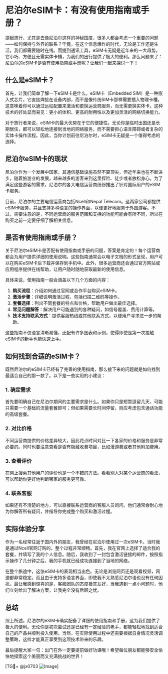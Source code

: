 # 尼泊尔eSIM卡：有没有使用指南或手册？

提起旅行，尤其是去像尼泊尔这样的神秘国度，很多人都会考虑一个重要的问题——如何保持与外界的联系？毕竟，在这个信息爆炸的时代，无论是工作还是生活，我们都需要随时在线。而提到通讯工具，eSIM卡无疑是近年来的一大趋势。它小巧、方便且无需实体卡槽，为我们的出行提供了极大的便利。那么问题来了：尼泊尔的eSIM卡是否有使用指南或手册呢？让我们一起来探讨一下！

## 什么是eSIM卡？

首先，让我们简单了解一下eSIM卡是什么。eSIM卡（Embedded SIM）是一种嵌入式芯片，它直接焊接在设备内部，而不是像传统SIM卡那样需要插入物理卡槽。这意味着你可以通过远程配置来激活和更换运营商服务，而无需更换实体卡。这种技术的好处显而易见：更小的体积、更高的耐用性以及更加灵活的网络切换能力。

对于旅行者来说，eSIM卡的最大优势在于它的便捷性。无论你是临时出国还是长期居住，都可以轻松地连接到当地的网络服务，而不需要担心语言障碍或者复杂的实体卡操作流程。因此，当你计划前往尼泊尔时，eSIM卡无疑是一个值得考虑的选择。

## 尼泊尔eSIM卡的现状

尼泊尔作为一个发展中国家，其通信基础设施虽然不算顶尖，但近年来也在不断进步。随着旅游业的发展，越来越多的游客来到这里探险、徒步或者放松身心。为了满足这些游客的需求，尼泊尔的各大电信运营商纷纷推出了针对国际用户的eSIM卡服务。

目前，尼泊尔的主要电信运营商包括Ncell和Nepal Telecom。这两家公司都提供eSIM卡服务，并且支持多种语言的操作界面，以便更好地服务于外国游客。不过，需要注意的是，不同运营商的服务范围和支持的功能可能会有所不同，所以在购买之前一定要仔细了解相关信息。

## 是否有使用指南或手册？

关于尼泊尔eSIM卡是否配有使用指南或手册的问题，答案是肯定的！每个运营商都会为用户提供详细的使用说明。这些指南通常会以电子文档的形式呈现，用户可以在购买eSIM卡后下载并保存到手机中。此外，很多运营商还会通过官方网站或应用程序提供在线帮助，让用户随时随地获取最新的使用信息。

具体来说，使用指南一般会涵盖以下几个方面的内容：

1. **购买流程**：介绍如何通过官网或合作平台购买eSIM卡。
2. **激活步骤**：详细说明激活过程，包括扫描二维码等操作。
3. **套餐选择**：列出不同套餐的特点和价格，帮助用户做出最佳选择。
4. **常见问题解答**：解决用户可能遇到的各种疑问，如信号覆盖、费用计算等。
5. **技术支持联系方式**：提供客服热线或其他联系方式，以便用户寻求进一步的帮助。

这些指南不仅语言清晰易懂，还配有许多图表和示例，使得即使是第一次接触eSIM卡的新手也能快速上手。

## 如何找到合适的eSIM卡？

既然尼泊尔的eSIM卡已经有了完善的使用指南，那么接下来的问题就是如何找到最适合自己的那一款了。以下是一些实用的小建议：

### 1. 确定需求
首先要明确自己在尼泊尔期间的主要需求是什么。如果你只是短暂逗留几天，可能只需要一个基础的流量套餐即可；但如果需要长时间停留，则应考虑包含通话功能的高级套餐。

### 2. 对比价格
不同运营商提供的价格差异较大，因此花点时间对比一下各家的价格和服务是非常必要的。同时也要注意查看是否有隐藏收费项目，比如漫游费或者其他附加费用。

### 3. 查看评价
在网上搜索其他用户的评价也是一个不错的方法。看看别人对某个运营商的看法，可以帮助你更好地判断哪家的服务更可靠。

### 4. 联系客服
如果还有不清楚的地方，可以直接联系运营商的客服人员询问。他们通常会耐心地为你解答所有疑问，并指导你完成整个购买和激活过程。

## 实际体验分享

作为一名经常往返于国内外的朋友，我曾经在尼泊尔使用过一次eSIM卡。当时我是通过Ncell官网订购的，整个过程非常顺畅。首先，我在官网上选择了适合我的套餐，并填写了我的个人信息。随后，我收到了一封包含激活链接的邮件，按照指示操作了几分钟之后，我的手机就已经成功连接到了当地的网络。

在整个旅途中，这张eSIM卡的表现相当出色。无论是浏览网页还是观看视频，网速都非常稳定。而且由于支持多语言界面，即使我不太熟悉尼泊尔语也没有任何困扰。最让我感到惊喜的是，客服团队的态度极其友好，当我遇到一点小问题时，他们立刻给出了解决方案，让我完全没有后顾之忧。

## 总结

综上所述，尼泊尔的eSIM卡确实配备了详细的使用指南和手册，这为我们提供了极大的便利。无论你是初次尝试还是已经有一定经验的老手，都能轻松地找到适合自己的产品并顺利投入使用。当然，在实际使用过程中还需要根据自身情况灵活调整策略，这样才能真正享受到这项技术带来的乐趣。

最后提醒大家一句：出门在外一定要提前做好功课哦！希望每位朋友都能够安全愉快地探索这个美丽而又充满挑战的世界！

[TG💪+ @jx0703 ![Image](https://github.com/user-attachments/assets/dbca1d08-cadb-493c-b0ec-ad6f7a83f270)]
